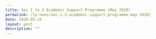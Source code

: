```yaml
---
title: Sec 1 to 3 Academic Support Programme (May 2020)
permalink: /lp-news/sec-1-3-academic-support-programme-may-2020/
date: 2020-05-15
layout: post
description: ""
---
```

